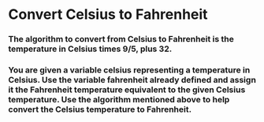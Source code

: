 # Convert Celsius to Fahrenheit

### The algorithm to convert from Celsius to Fahrenheit is the temperature in Celsius times 9/5, plus 32.


### You are given a variable celsius representing a temperature in Celsius. Use the variable fahrenheit already defined and assign it the Fahrenheit temperature equivalent to the given Celsius temperature. Use the algorithm mentioned above to help convert the Celsius temperature to Fahrenheit.